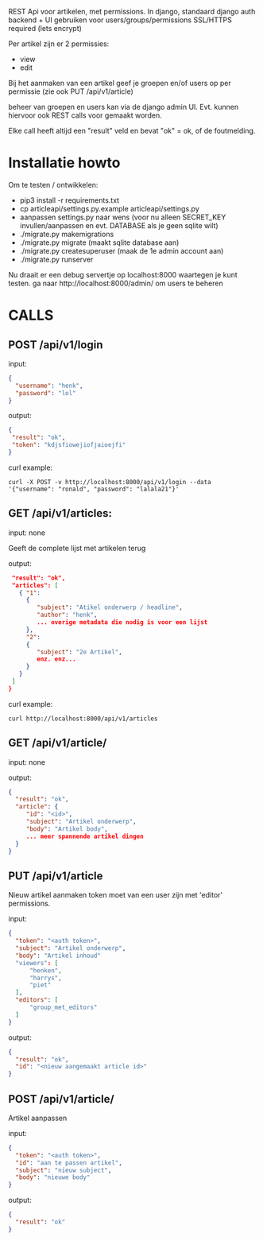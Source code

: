 REST Api voor artikelen, met permissions.
In django, standaard django auth backend + UI gebruiken voor users/groups/permissions
SSL/HTTPS required (lets encrypt)

Per artikel zijn er 2 permissies:
- view
- edit

Bij het aanmaken van een artikel geef je groepen en/of users op per permissie
(zie ook PUT /api/v1/article)

beheer van groepen en users kan via de django admin UI. Evt. kunnen hiervoor
ook REST calls voor gemaakt worden.

Elke call heeft altijd een "result" veld en bevat "ok" = ok, of de foutmelding.


# Installatie howto
Om te testen / ontwikkelen:

- pip3 install -r requirements.txt
- cp articleapi/settings.py.example articleapi/settings.py
- aanpassen settings.py naar wens
  (voor nu alleen SECRET_KEY invullen/aanpassen en evt. DATABASE als je geen sqlite wilt)
- ./migrate.py makemigrations
- ./migrate.py migrate (maakt sqlite database aan)
- ./migrate.py createsuperuser  (maak de 1e admin account aan)
- ./migrate.py runserver

Nu draait er een debug servertje op localhost:8000 waartegen je kunt testen.
ga naar http://localhost:8000/admin/ om users te beheren

# CALLS

## POST /api/v1/login
input:
```json
{
  "username": "henk",
  "password": "lol"
}
```

output:
```json
{
 "result": "ok",
 "token": "kdjsfiowejiofjaioejfi"
}
```

curl example:
```
curl -X POST -v http://localhost:8000/api/v1/login --data '{"username": "ronald", "password": "lalala21"}'
```

## GET /api/v1/articles:
input: none

Geeft de complete lijst met artikelen terug

output:
```json
 "result": "ok",
 "articles": [
   { "1": 
     {
        "subject": "Atikel onderwerp / headline",
        "author": "henk",
        ... overige metadata die nodig is voor een lijst
     },
     "2":
     {
        "subject": "2e Artikel",
        enz. enz...
     }
   }
 ]
}
```

curl example:
```
curl http://localhost:8000/api/v1/articles
```


## GET /api/v1/article/<id>
input: none

output:
```json
{
  "result": "ok",
  "article": {
     "id": "<id>",
     "subject": "Artikel onderwerp",
     "body": "Artikel body",
     ... meer spannende artikel dingen
  }
}
```


## PUT /api/v1/article
Nieuw artikel aanmaken
token moet van een user zijn met 'editor' permissions.

input:
```json
{
  "token": "<auth token>",
  "subject": "Artikel onderwerp",
  "body": "Artikel inhoud"
  "viewers": [
      "henken",
      "harrys",
      "piet"
  ],
  "editors": [
      "group_met_editors"
  ]
}
```

output:
```json
{
  "result": "ok",
  "id": "<nieuw aangemaakt article id>"
}
```


## POST /api/v1/article/<id>
Artikel aanpassen

input:
```json
{
  "token": "<auth token>",
  "id": "aan te passen artikel",
  "subject": "nieuw subject",
  "body": "nieuwe body"
}
```

output:
```json
{
  "result": "ok"
}
```
